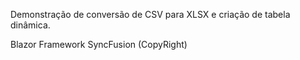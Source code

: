 Demonstração de conversão de CSV para XLSX e criação de tabela dinâmica.

Blazor
Framework SyncFusion (CopyRight)
